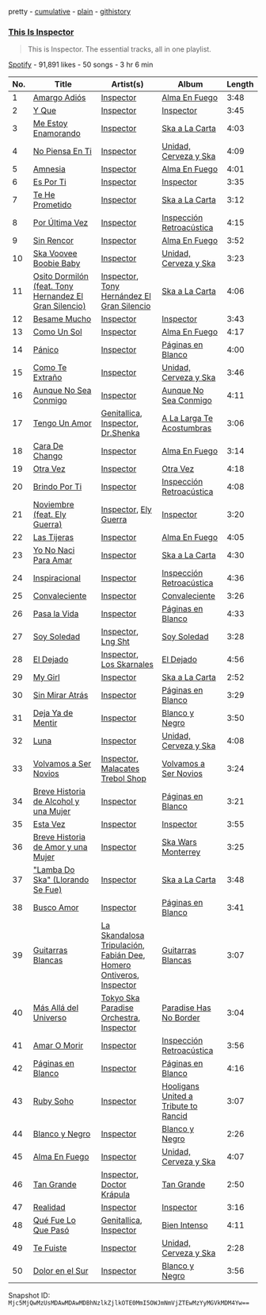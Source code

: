 pretty - [cumulative](/playlists/cumulative/37i9dQZF1DZ06evO2P0QCc.md) - [plain](/playlists/plain/37i9dQZF1DZ06evO2P0QCc) - [githistory](https://github.githistory.xyz/mackorone/spotify-playlist-archive/blob/main/playlists/plain/37i9dQZF1DZ06evO2P0QCc)

### [This Is Inspector](https://open.spotify.com/playlist/37i9dQZF1DZ06evO2P0QCc)

> This is Inspector\. The essential tracks, all in one playlist.

[Spotify](https://open.spotify.com/user/spotify) - 91,891 likes - 50 songs - 3 hr 6 min

| No. | Title | Artist(s) | Album | Length |
|---|---|---|---|---|
| 1 | [Amargo Adiós](https://open.spotify.com/track/0zCOT028cU3DeCqN1G18wE) | [Inspector](https://open.spotify.com/artist/4OiCK9NnTWhakDIG57uBUA) | [Alma En Fuego](https://open.spotify.com/album/6xwImhyXk9H1xYsccwKPIk) | 3:48 |
| 2 | [Y Que](https://open.spotify.com/track/5YRhQ7h8w2cMCY2teyjax6) | [Inspector](https://open.spotify.com/artist/4OiCK9NnTWhakDIG57uBUA) | [Inspector](https://open.spotify.com/album/3q5bV5Fq3XEzbW5a0mAfcB) | 3:45 |
| 3 | [Me Estoy Enamorando](https://open.spotify.com/track/0CYoeBgcZEPjiRhwtxGDTR) | [Inspector](https://open.spotify.com/artist/4OiCK9NnTWhakDIG57uBUA) | [Ska a La Carta](https://open.spotify.com/album/2h8m3JO1mo6Kew8UEQDtPd) | 4:03 |
| 4 | [No Piensa En Ti](https://open.spotify.com/track/6zc3skkzxwCJXVywiv7JvM) | [Inspector](https://open.spotify.com/artist/4OiCK9NnTWhakDIG57uBUA) | [Unidad, Cerveza y Ska](https://open.spotify.com/album/54LTjGhFJR2kn8gqlQTgGd) | 4:09 |
| 5 | [Amnesia](https://open.spotify.com/track/41xb9U5PEsvZYLKFW50xCZ) | [Inspector](https://open.spotify.com/artist/4OiCK9NnTWhakDIG57uBUA) | [Alma En Fuego](https://open.spotify.com/album/6xwImhyXk9H1xYsccwKPIk) | 4:01 |
| 6 | [Es Por Ti](https://open.spotify.com/track/3UYYwbchCP47jl2Q9tAhMc) | [Inspector](https://open.spotify.com/artist/4OiCK9NnTWhakDIG57uBUA) | [Inspector](https://open.spotify.com/album/3q5bV5Fq3XEzbW5a0mAfcB) | 3:35 |
| 7 | [Te He Prometido](https://open.spotify.com/track/4iyecQDmyi2VmscbQVeabb) | [Inspector](https://open.spotify.com/artist/4OiCK9NnTWhakDIG57uBUA) | [Ska a La Carta](https://open.spotify.com/album/2h8m3JO1mo6Kew8UEQDtPd) | 3:12 |
| 8 | [Por Última Vez](https://open.spotify.com/track/1xTnxlhuya4HVoF7vjqZPu) | [Inspector](https://open.spotify.com/artist/4OiCK9NnTWhakDIG57uBUA) | [Inspección Retroacústica](https://open.spotify.com/album/6BPO85IdQxuZ1TtoiM7ysk) | 4:15 |
| 9 | [Sin Rencor](https://open.spotify.com/track/5XlcdeVwKUz0iZhPQTeh0c) | [Inspector](https://open.spotify.com/artist/4OiCK9NnTWhakDIG57uBUA) | [Alma En Fuego](https://open.spotify.com/album/6xwImhyXk9H1xYsccwKPIk) | 3:52 |
| 10 | [Ska Voovee Boobie Baby](https://open.spotify.com/track/5Eq47jirNdRQFGilmUJMVe) | [Inspector](https://open.spotify.com/artist/4OiCK9NnTWhakDIG57uBUA) | [Unidad, Cerveza y Ska](https://open.spotify.com/album/54LTjGhFJR2kn8gqlQTgGd) | 3:23 |
| 11 | [Osito Dormilón \(feat\. Tony Hernandez El Gran Silencio\)](https://open.spotify.com/track/0AisSsUIcNNDPBFUuShQxr) | [Inspector](https://open.spotify.com/artist/4OiCK9NnTWhakDIG57uBUA), [Tony Hernández El Gran Silencio](https://open.spotify.com/artist/2xyRb0bM3w9pGtRVYFjiS6) | [Ska a La Carta](https://open.spotify.com/album/2h8m3JO1mo6Kew8UEQDtPd) | 4:06 |
| 12 | [Besame Mucho](https://open.spotify.com/track/4XMGgtLvkOOfNzS3PNcsvY) | [Inspector](https://open.spotify.com/artist/4OiCK9NnTWhakDIG57uBUA) | [Inspector](https://open.spotify.com/album/3q5bV5Fq3XEzbW5a0mAfcB) | 3:43 |
| 13 | [Como Un Sol](https://open.spotify.com/track/3TDJAqSeDZheVTrPU7Ruui) | [Inspector](https://open.spotify.com/artist/4OiCK9NnTWhakDIG57uBUA) | [Alma En Fuego](https://open.spotify.com/album/6xwImhyXk9H1xYsccwKPIk) | 4:17 |
| 14 | [Pánico](https://open.spotify.com/track/3dgYZb17HvfXHL3pmdF4v8) | [Inspector](https://open.spotify.com/artist/4OiCK9NnTWhakDIG57uBUA) | [Páginas en Blanco](https://open.spotify.com/album/5UUTz6uw8xlU6V56pBXW8G) | 4:00 |
| 15 | [Como Te Extraño](https://open.spotify.com/track/0ObAdS3tZTk8rcutC67rlR) | [Inspector](https://open.spotify.com/artist/4OiCK9NnTWhakDIG57uBUA) | [Unidad, Cerveza y Ska](https://open.spotify.com/album/54LTjGhFJR2kn8gqlQTgGd) | 3:46 |
| 16 | [Aunque No Sea Conmigo](https://open.spotify.com/track/6PpQWsbpTgmI7sk2iivhrK) | [Inspector](https://open.spotify.com/artist/4OiCK9NnTWhakDIG57uBUA) | [Aunque No Sea Conmigo](https://open.spotify.com/album/0SAqqwdLfhwadQIveMQDRG) | 4:11 |
| 17 | [Tengo Un Amor](https://open.spotify.com/track/3HEIbdp1ZmSYEgHBoZfS5c) | [Genitallica](https://open.spotify.com/artist/5Bk3LL5WujH6UG9iqpDaxA), [Inspector](https://open.spotify.com/artist/4OiCK9NnTWhakDIG57uBUA), [Dr.Shenka](https://open.spotify.com/artist/0SIPopELCLWFhd0v52B7S1) | [A La Larga Te Acostumbras](https://open.spotify.com/album/1NJb37v0xlymXsTxxHpd4h) | 3:06 |
| 18 | [Cara De Chango](https://open.spotify.com/track/4lMHkTJe2Kcx4yJXfBaTyj) | [Inspector](https://open.spotify.com/artist/4OiCK9NnTWhakDIG57uBUA) | [Alma En Fuego](https://open.spotify.com/album/6xwImhyXk9H1xYsccwKPIk) | 3:14 |
| 19 | [Otra Vez](https://open.spotify.com/track/0nOtNlhNtInuUptmnjJtUs) | [Inspector](https://open.spotify.com/artist/4OiCK9NnTWhakDIG57uBUA) | [Otra Vez](https://open.spotify.com/album/6Gy4e2sYwQ3VKEW4AkUtXd) | 4:18 |
| 20 | [Brindo Por Ti](https://open.spotify.com/track/6XeuHuEhijEhvt2KXsJGvZ) | [Inspector](https://open.spotify.com/artist/4OiCK9NnTWhakDIG57uBUA) | [Inspección Retroacústica](https://open.spotify.com/album/6BPO85IdQxuZ1TtoiM7ysk) | 4:08 |
| 21 | [Noviembre \(feat\. Ely Guerra\)](https://open.spotify.com/track/1ZZwOa4F545Z0bsirja8iz) | [Inspector](https://open.spotify.com/artist/4OiCK9NnTWhakDIG57uBUA), [Ely Guerra](https://open.spotify.com/artist/1ne2c2YEgt4MmJCJGCsfsZ) | [Inspector](https://open.spotify.com/album/3q5bV5Fq3XEzbW5a0mAfcB) | 3:20 |
| 22 | [Las Tijeras](https://open.spotify.com/track/3Rn0rPrhtQmEJlljjanuc9) | [Inspector](https://open.spotify.com/artist/4OiCK9NnTWhakDIG57uBUA) | [Alma En Fuego](https://open.spotify.com/album/6xwImhyXk9H1xYsccwKPIk) | 4:05 |
| 23 | [Yo No Naci Para Amar](https://open.spotify.com/track/7qQMiNcXYmkx6G3sZ5ljDm) | [Inspector](https://open.spotify.com/artist/4OiCK9NnTWhakDIG57uBUA) | [Ska a La Carta](https://open.spotify.com/album/2h8m3JO1mo6Kew8UEQDtPd) | 4:30 |
| 24 | [Inspiracional](https://open.spotify.com/track/1iPLqMA51oVMzaATZrcZZ1) | [Inspector](https://open.spotify.com/artist/4OiCK9NnTWhakDIG57uBUA) | [Inspección Retroacústica](https://open.spotify.com/album/6BPO85IdQxuZ1TtoiM7ysk) | 4:36 |
| 25 | [Convaleciente](https://open.spotify.com/track/4O0sPAqzasrIPPuDDrlM3r) | [Inspector](https://open.spotify.com/artist/4OiCK9NnTWhakDIG57uBUA) | [Convaleciente](https://open.spotify.com/album/5ugPUCZNcNtYJZuczE83Th) | 3:26 |
| 26 | [Pasa la Vida](https://open.spotify.com/track/4DP3Pl4f2QysGpBvBakrIE) | [Inspector](https://open.spotify.com/artist/4OiCK9NnTWhakDIG57uBUA) | [Páginas en Blanco](https://open.spotify.com/album/5UUTz6uw8xlU6V56pBXW8G) | 4:33 |
| 27 | [Soy Soledad](https://open.spotify.com/track/50QvMSeHtzMjDGhgtWJDsi) | [Inspector](https://open.spotify.com/artist/4OiCK9NnTWhakDIG57uBUA), [Lng Sht](https://open.spotify.com/artist/2q9p1IXueDbcN4de5C9fI2) | [Soy Soledad](https://open.spotify.com/album/1k1MjUF3FtfOKtUKDzF9c8) | 3:28 |
| 28 | [El Dejado](https://open.spotify.com/track/0O9DNo4Mj9hvxuPFnlZhss) | [Inspector](https://open.spotify.com/artist/4OiCK9NnTWhakDIG57uBUA), [Los Skarnales](https://open.spotify.com/artist/0Fs8ncEYnVSmzepxUocr5n) | [El Dejado](https://open.spotify.com/album/3mCVfLCdPULRjC1bAdbatI) | 4:56 |
| 29 | [My Girl](https://open.spotify.com/track/23ZPovMSlcsbHq2aQWQMM2) | [Inspector](https://open.spotify.com/artist/4OiCK9NnTWhakDIG57uBUA) | [Ska a La Carta](https://open.spotify.com/album/2h8m3JO1mo6Kew8UEQDtPd) | 2:52 |
| 30 | [Sin Mirar Atrás](https://open.spotify.com/track/7963PdJLGFUHyc4a0qydqI) | [Inspector](https://open.spotify.com/artist/4OiCK9NnTWhakDIG57uBUA) | [Páginas en Blanco](https://open.spotify.com/album/5UUTz6uw8xlU6V56pBXW8G) | 3:29 |
| 31 | [Deja Ya de Mentir](https://open.spotify.com/track/5BeW91S4Py7rqSAidSp0El) | [Inspector](https://open.spotify.com/artist/4OiCK9NnTWhakDIG57uBUA) | [Blanco y Negro](https://open.spotify.com/album/7qhAkyX27LQoUTrveQmika) | 3:50 |
| 32 | [Luna](https://open.spotify.com/track/0coZWcSFpUwrkimzmiUfVM) | [Inspector](https://open.spotify.com/artist/4OiCK9NnTWhakDIG57uBUA) | [Unidad, Cerveza y Ska](https://open.spotify.com/album/54LTjGhFJR2kn8gqlQTgGd) | 4:08 |
| 33 | [Volvamos a Ser Novios](https://open.spotify.com/track/3VcUB6c9lYk0MB5rntbivZ) | [Inspector](https://open.spotify.com/artist/4OiCK9NnTWhakDIG57uBUA), [Malacates Trebol Shop](https://open.spotify.com/artist/6Nc4k4Y5rX6YgnBsoXGJjG) | [Volvamos a Ser Novios](https://open.spotify.com/album/5JUpBrkVG5JGJInqknOrnM) | 3:24 |
| 34 | [Breve Historia de Alcohol y una Mujer](https://open.spotify.com/track/7tZ55W74vP6fxBZVBp4rxW) | [Inspector](https://open.spotify.com/artist/4OiCK9NnTWhakDIG57uBUA) | [Páginas en Blanco](https://open.spotify.com/album/5UUTz6uw8xlU6V56pBXW8G) | 3:21 |
| 35 | [Esta Vez](https://open.spotify.com/track/0zPQsH6ocbEQoiVU5kEJL8) | [Inspector](https://open.spotify.com/artist/4OiCK9NnTWhakDIG57uBUA) | [Inspector](https://open.spotify.com/album/3q5bV5Fq3XEzbW5a0mAfcB) | 3:55 |
| 36 | [Breve Historia de Amor y una Mujer](https://open.spotify.com/track/2syJSllQmem8RDSSTxLo4W) | [Inspector](https://open.spotify.com/artist/4OiCK9NnTWhakDIG57uBUA) | [Ska Wars Monterrey](https://open.spotify.com/album/4GVKRzrnEk8sVoiow3G51x) | 3:25 |
| 37 | ["Lamba Do Ska" \(Llorando Se Fue\)](https://open.spotify.com/track/6KNGqIRhE44Cf56dvcgi1l) | [Inspector](https://open.spotify.com/artist/4OiCK9NnTWhakDIG57uBUA) | [Ska a La Carta](https://open.spotify.com/album/2h8m3JO1mo6Kew8UEQDtPd) | 3:48 |
| 38 | [Busco Amor](https://open.spotify.com/track/0ampj8vfZj4RiUJviPvVc2) | [Inspector](https://open.spotify.com/artist/4OiCK9NnTWhakDIG57uBUA) | [Páginas en Blanco](https://open.spotify.com/album/5UUTz6uw8xlU6V56pBXW8G) | 3:41 |
| 39 | [Guitarras Blancas](https://open.spotify.com/track/08oC8F2G7gkwfcVRGrOB2U) | [La Skandalosa Tripulación](https://open.spotify.com/artist/3dTtKHXPMLmyevUFZO941G), [Fabián Dee](https://open.spotify.com/artist/0rrBjKAgWYCE9QOe2HWat8), [Homero Ontiveros](https://open.spotify.com/artist/6IIAv1oFfMw5tEjIbcjyFt), [Inspector](https://open.spotify.com/artist/4OiCK9NnTWhakDIG57uBUA) | [Guitarras Blancas](https://open.spotify.com/album/3FQid93WBN205xUSNji4cZ) | 3:07 |
| 40 | [Más Allá del Universo](https://open.spotify.com/track/6HUeXwT3LqfcEVYYc2Z9uv) | [Tokyo Ska Paradise Orchestra](https://open.spotify.com/artist/0UZq6vAHrwGgctvxTzzxYm), [Inspector](https://open.spotify.com/artist/4OiCK9NnTWhakDIG57uBUA) | [Paradise Has No Border](https://open.spotify.com/album/06suiN9OLq2uwkUc44FO1U) | 3:04 |
| 41 | [Amar O Morir](https://open.spotify.com/track/0WGw8hRQjJFwz0fNyrj91A) | [Inspector](https://open.spotify.com/artist/4OiCK9NnTWhakDIG57uBUA) | [Inspección Retroacústica](https://open.spotify.com/album/6BPO85IdQxuZ1TtoiM7ysk) | 3:56 |
| 42 | [Páginas en Blanco](https://open.spotify.com/track/0Te6eXGhdb1dv1qDMTnJm7) | [Inspector](https://open.spotify.com/artist/4OiCK9NnTWhakDIG57uBUA) | [Páginas en Blanco](https://open.spotify.com/album/5UUTz6uw8xlU6V56pBXW8G) | 4:16 |
| 43 | [Ruby Soho](https://open.spotify.com/track/0Dy729ORbIQqwozoVLw4KX) | [Inspector](https://open.spotify.com/artist/4OiCK9NnTWhakDIG57uBUA) | [Hooligans United a Tribute to Rancid](https://open.spotify.com/album/3fNR9RPA8gWdl8DHyEylPv) | 3:07 |
| 44 | [Blanco y Negro](https://open.spotify.com/track/0FqsUf0mLzE7anwGwDiwQA) | [Inspector](https://open.spotify.com/artist/4OiCK9NnTWhakDIG57uBUA) | [Blanco y Negro](https://open.spotify.com/album/7qhAkyX27LQoUTrveQmika) | 2:26 |
| 45 | [Alma En Fuego](https://open.spotify.com/track/5Jk1TpnDH4MzaOg05NMiKO) | [Inspector](https://open.spotify.com/artist/4OiCK9NnTWhakDIG57uBUA) | [Unidad, Cerveza y Ska](https://open.spotify.com/album/54LTjGhFJR2kn8gqlQTgGd) | 4:07 |
| 46 | [Tan Grande](https://open.spotify.com/track/64KFKG9Wb7nY3PFNbTa0Wm) | [Inspector](https://open.spotify.com/artist/4OiCK9NnTWhakDIG57uBUA), [Doctor Krápula](https://open.spotify.com/artist/6qr2W4OfZLCIC7gItc7j0r) | [Tan Grande](https://open.spotify.com/album/3OMP46WlIEONRAwGym5Rcv) | 2:50 |
| 47 | [Realidad](https://open.spotify.com/track/6URADJcjFjOWdDTKcxlknR) | [Inspector](https://open.spotify.com/artist/4OiCK9NnTWhakDIG57uBUA) | [Inspector](https://open.spotify.com/album/3q5bV5Fq3XEzbW5a0mAfcB) | 3:16 |
| 48 | [Qué Fue Lo Que Pasó](https://open.spotify.com/track/2h1ogFO6iO5ulR0gtbvYAC) | [Genitallica](https://open.spotify.com/artist/5Bk3LL5WujH6UG9iqpDaxA), [Inspector](https://open.spotify.com/artist/4OiCK9NnTWhakDIG57uBUA) | [Bien Intenso](https://open.spotify.com/album/6UhtrUzlpNVrUXw5KA07fy) | 4:11 |
| 49 | [Te Fuiste](https://open.spotify.com/track/4PPbyWTRR5L9KonF6jqwOs) | [Inspector](https://open.spotify.com/artist/4OiCK9NnTWhakDIG57uBUA) | [Unidad, Cerveza y Ska](https://open.spotify.com/album/54LTjGhFJR2kn8gqlQTgGd) | 2:28 |
| 50 | [Dolor en el Sur](https://open.spotify.com/track/26G3ejHXZlHm1o2GTaCqUr) | [Inspector](https://open.spotify.com/artist/4OiCK9NnTWhakDIG57uBUA) | [Blanco y Negro](https://open.spotify.com/album/7qhAkyX27LQoUTrveQmika) | 3:56 |

Snapshot ID: `Mjc5MjQwMzUsMDAwMDAwMDBhNzlkZjlkOTE0MmI5OWJmNmVjZTEwMzYyMGVkMDM4Yw==`
